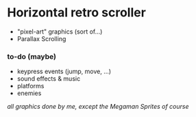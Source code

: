 # Horizontal retro scroller

* "pixel-art" graphics (sort of...)
* Parallax Scrolling


### to-do (maybe)
* keypress events (jump, move, ...)
* sound effects & music
* platforms
* enemies



_all graphics done by me, except the Megaman Sprites of course_